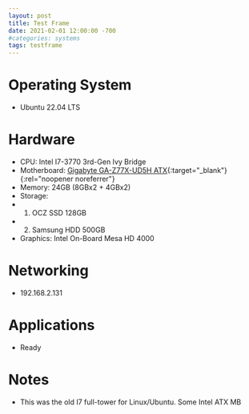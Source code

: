 ```yaml
---
layout: post
title: Test Frame
date: 2021-02-01 12:00:00 -700
#categories: systems
tags: testframe
---
```


# Operating System
* Ubuntu 22.04 LTS

# Hardware
* CPU: Intel I7-3770 3rd-Gen Ivy Bridge
* Motherboard: [Gigabyte GA-Z77X-UD5H ATX](https://www.gigabyte.com/Motherboard/GA-Z77X-UD5H-rev-10#ov){:target="_blank"}{:rel="noopener noreferrer"}
* Memory: 24GB (8GBx2 + 4GBx2)
* Storage:
* 1. OCZ SSD 128GB
* 2. Samsung HDD 500GB
* Graphics: Intel On-Board Mesa HD 4000

# Networking
* 192.168.2.131

# Applications
* Ready

# Notes
* This was the old I7 full-tower for Linux/Ubuntu. Some Intel ATX MB 